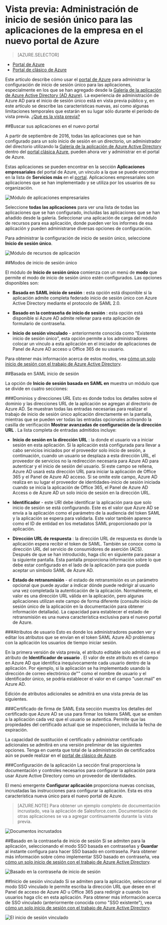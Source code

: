 <properties
    pageTitle="Un solo inicio de sesión de administración de aplicaciones empresariales en la vista previa de Azure Active Directory | Microsoft Azure"
    description="Obtenga información sobre cómo administrar el inicio de sesión único en de aplicaciones empresariales con Azure Active Directory"
    services="active-directory"
    documentationCenter=""
    authors="asmalser"
    manager="femila"
    editor=""/>

<tags
    ms.service="active-directory"
    ms.devlang="na"
    ms.topic="article"
    ms.tgt_pltfrm="na"
    ms.workload="identity"
    ms.date="09/30/2016"
    ms.author="asmalser"/>

# <a name="preview-managing-single-sign-on-for-enterprise-apps-in-the-new-azure-portal"></a>Vista previa: Administración de inicio de sesión único para las aplicaciones de la empresa en el nuevo portal de Azure

> [AZURE.SELECTOR]
- [Portal de Azure](active-directory-enterprise-apps-manage-sso.md)
- [Portal de clásico de Azure](active-directory-sso-integrate-saas-apps.md)

Este artículo describe cómo usar el [portal de Azure](https://portal.azure.com) para administrar la configuración de inicio de sesión único para las aplicaciones, especialmente en los que se han agregado desde la [Galería de la aplicación de Azure Active Directory (AD Azure)](active-directory-appssoaccess-whatis.md#get-started-with-the-azure-ad-application-gallery). La experiencia de administración de Azure AD para el inicio de sesión único está en vista previa público y, en este artículo se describe las características nuevas, así como algunas limitaciones temporales que estarán en su lugar sólo durante el período de vista previa. [¿Qué es la vista previa?](active-directory-preview-explainer.md)

##<a name="finding-your-apps-in-the-new-portal"></a>Buscar sus aplicaciones en el nuevo portal

A partir de septiembre de 2016, todas las aplicaciones que se han configurado para un solo inicio de sesión en un directorio, un administrador del directorio utilizando la [Galería de la aplicación de Azure Active Directory](active-directory-appssoaccess-whatis.md#get-started-with-the-azure-ad-application-gallery) dentro del [portal clásica Azure](https://manage.windowsazure.com), pueden ahora ver y administrar en el portal de Azure.

Estas aplicaciones se pueden encontrar en la sección **Aplicaciones empresariales** del portal de Azure, un vínculo a la que se puede encontrar en la lista de **Servicios más** en el [portal](https://portal.azure.com). Aplicaciones empresariales son aplicaciones que se han implementado y se utiliza por los usuarios de su organización.

![Módulo de aplicaciones empresariales][1]

Seleccione **todas las aplicaciones** para ver una lista de todas las aplicaciones que se han configurado, incluidas las aplicaciones que se han añadido desde la galería. Seleccionar una aplicación de carga del módulo de recursos para esa aplicación, donde pueden ver los informes de esa aplicación y pueden administrarse diversas opciones de configuración.

Para administrar la configuración de inicio de sesión único, seleccione **Inicio de sesión único**.

![Módulo de recursos de aplicación][2]


##<a name="single-sign-on-modes"></a>Modos de inicio de sesión único

El módulo de **Inicio de sesión único** comienza con un menú de **modo** que permite el modo de inicio de sesión único estén configurados. Las opciones disponibles son:

* **Basada en SAML inicio de sesión** : esta opción está disponible si la aplicación admite completa federado inicio de sesión único con Azure Active Directory mediante el protocolo de SAML 2.0.

* **Basado en la contraseña de inicio de sesión** : esta opción está disponible si Azure AD admite rellenar para esta aplicación de formulario de contraseña.

* **Inicio de sesión vinculado** - anteriormente conocida como "Existente inicio de sesión único", esta opción permite a los administradores colocar un vínculo a esta aplicación en el iniciador de aplicaciones de Panel de Azure AD acceso u Office 365 de su usuario.

Para obtener más información acerca de estos modos, vea [cómo un solo inicio de sesión con el trabajo de Azure Active Directory](active-directory-appssoaccess-whatis.md#how-does-single-sign-on-with-azure-active-directory-work).


##<a name="saml-based-sign-on"></a>Basada en SAML inicio de sesión

La opción de **Inicio de sesión basada en SAML en** muestra un módulo que se divide en cuatro secciones:

###<a name="domains-and-urls"></a>Dominios y direcciones URL
Esto es donde todos los detalles sobre el dominio y las direcciones URL de la aplicación se agregan al directorio de Azure AD. Se muestran todas las entradas necesarias para realizar el trabajo de inicio de sesión único aplicación directamente en la pantalla, mientras que se pueden ver todas las entradas opcionales activando la casilla de verificación **Mostrar avanzadas de configuración de la dirección URL** . La lista completa de entradas admitidos incluye:

* **Inicio de sesión en la dirección URL** : la donde el usuario va a iniciar sesión en esta aplicación. Si la aplicación está configurada para llevar a cabo servicios iniciados por el proveedor solo inicio de sesión, a continuación, cuando un usuario se desplaza a esta dirección URL, el proveedor de servicios no la redirección necesaria para Azure AD para autenticar y el inicio de sesión del usuario. Si este campo se rellena, Azure AD usará esta dirección URL para iniciar la aplicación de Office 365 y el Panel de Azure AD acceso. Si se omite este campo, Azure AD realiza en su lugar el proveedor de identidades-inicio de sesión iniciada cuando se inicia la aplicación de Office 365, el Panel de Azure AD Access o de Azure AD un solo inicio de sesión en la dirección URL.

* **Identificador** - este URI debe identificar la aplicación para que solo inicio de sesión se está configurando. Este es el valor que Azure AD se envía a la aplicación como el parámetro de la audiencia del token SAML y la aplicación se espera para validarla. Este valor también aparece como el ID de entidad en los metadatos SAML proporcionado por la aplicación.

* **Dirección URL de respuesta** : la dirección URL de respuesta es donde la aplicación espera recibir el token de SAML. También se conoce como la dirección URL del servicio de consumidores de aserción (ACS). Después de que se han introducido, haga clic en siguiente para pasar a la siguiente pantalla. Esta pantalla proporciona información sobre lo que debe estar configurado en el lado de la aplicación para que pueda aceptar un símbolo SAML de Azure AD.

* **Estado de retransmisión** - el estado de retransmisión es un parámetro opcional que puede ayudar a indicar dónde puede redirigir al usuario una vez completada la autenticación de la aplicación. Normalmente, el valor es una dirección URL válida en la aplicación, pero algunas aplicaciones utilizan este campo de forma diferente (consulte inicio de sesión único de la aplicación en la documentación para obtener información detallada). La capacidad para establecer el estado de retransmisión es una nueva característica exclusiva para el nuevo portal de Azure.

###<a name="user-attributes"></a>Atributos de usuario
Esto es donde los administradores pueden ver y editar los atributos que se envían en el token SAML Azure AD problemas con la aplicación los usuarios de tiempo iniciar sesión.

En la primera versión de vista previa, el atributo editable solo admitido es el atributo de **Identificador de usuario** . El valor de este atributo es el campo en Azure AD que identifica inequívocamente cada usuario dentro de la aplicación. Por ejemplo, si la aplicación se ha implementado usando la dirección de correo electrónico de"" como el nombre de usuario y el identificador único, se podría establecer el valor en el campo "user.mail" en Azure AD.

Edición de atributos adicionales se admitirá en una vista previa de las siguientes.

###<a name="saml-signing-certificate"></a>Certificado de firma de SAML
Esta sección muestra los detalles del certificado que Azure AD se usa para firmar los tokens SAML que se emiten a la aplicación cada vez que el usuario se autentica. Permite que las propiedades del certificado actual que se inspeccionen, incluida la fecha de expiración.

La capacidad de sustitución el certificado y administrar certificado adicionales se admitirá en una versión preliminar de las siguientes opciones. Tenga en cuenta que total de la administración de certificados aún se puede realizar en el [portal de clásico de Azure](active-directory-sso-certs.md).

###<a name="application-configuration"></a>Configuración de la aplicación
La sección final proporciona la documentación y controles necesarios para configurar la aplicación para usar Azure Active Directory como un proveedor de identidades.

El menú emergente **Configurar aplicación** proporciona nuevas concisas, incrustadas las instrucciones para configurar la aplicación. Esta es otra característica nueva único para el nuevo portal de Azure.

> [AZURE.NOTE] Para obtener un ejemplo completo de documentación incrustado, vea la aplicación de Salesforce.com. Documentación de otras aplicaciones se va a agregar continuamente durante la vista previa.

![Documentos incrustados][3]

##<a name="password-based-sign-on"></a>Basado en la contraseña de inicio de sesión
Si se admiten para la aplicación, seleccionando el modo SSO basada en contraseñas y **Guardar** al instante configura para hacer SSO basado en contraseña. Para obtener más información sobre cómo implementar SSO basado en contraseña, vea [cómo un solo inicio de sesión con el trabajo de Azure Active Directory](active-directory-appssoaccess-whatis.md#how-does-single-sign-on-with-azure-active-directory-work).

![Basado en la contraseña de inicio de sesión][4]


##<a name="linked-sign-on"></a>Inicio de sesión vinculado
Si se admiten para la aplicación, seleccionar el modo SSO vinculado le permite escriba la dirección URL que desee en el Panel de acceso de Azure AD u Office 365 para redirigir a cuando los usuarios haga clic en esta aplicación. Para obtener más información acerca de SSO vinculado (anteriormente conocida como "SSO existente"), vea [cómo un solo inicio de sesión con el trabajo de Azure Active Directory](active-directory-appssoaccess-whatis.md#how-does-single-sign-on-with-azure-active-directory-work).

![El inicio de sesión vinculado][5]

[1]: ./media/active-directory-enterprise-apps-manage-sso/enterprise-apps-blade.PNG
[2]: ./media/active-directory-enterprise-apps-manage-sso/enterprise-apps-sso-blade.PNG
[3]: ./media/active-directory-enterprise-apps-manage-sso/enterprise-apps-blade-embedded-docs.PNG
[4]: ./media/active-directory-enterprise-apps-manage-sso/enterprise-apps-blade-password-sso.PNG
[5]: ./media/active-directory-enterprise-apps-manage-sso/enterprise-apps-blade-linked-sso.PNG
